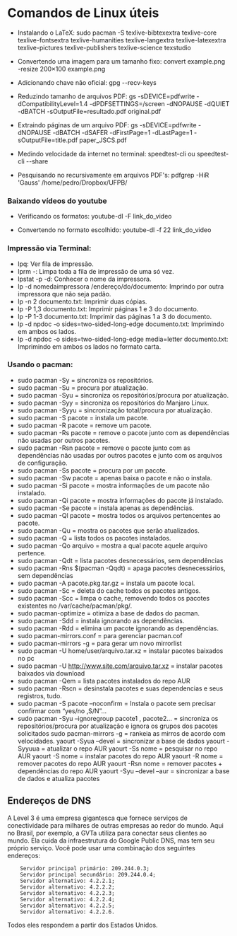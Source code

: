 # Comandos de Linux úteis

+ Instalando o LaTeX: sudo pacman -S texlive-bibtexextra texlive-core texlive-fontsextra texlive-humanities texlive-langextra texlive-latexextra texlive-pictures texlive-publishers texlive-science texstudio

+ Convertendo uma imagem para um tamanho fixo: convert example.png -resize 200×100 example.png  

+ Adicionando chave não oficial: gpg --recv-keys

+ Reduzindo tamanho de arquivos PDF: gs -sDEVICE=pdfwrite -dCompatibilityLevel=1.4 -dPDFSETTINGS=/screen -dNOPAUSE -dQUIET -dBATCH -sOutputFile=resultado.pdf original.pdf

+ Extraindo páginas de um arquivo PDF: gs -sDEVICE=pdfwrite -dNOPAUSE -dBATCH -dSAFER -dFirstPage=1 -dLastPage=1 -sOutputFile=title.pdf paper_JSCS.pdf

+ Medindo velocidade da internet no terminal: speedtest-cli ou speedtest-cli --share

+ Pesquisando no recursivamente em arquivos PDF's: pdfgrep -HiR 'Gauss' /home/pedro/Dropbox/UFPB/

### Baixando vídeos do youtube

+ Verificando os formatos: youtube-dl -F link_do_video

+ Convertendo no formato escolhido: youtube-dl -f 22 link_do_video

### Impressão via Terminal:

+ lpq: Ver fila de impressão.
+ lprm -: Limpa toda a fila de impressão de uma só vez.
+ lpstat -p -d: Conhecer o nome da impressora.
+ lp -d nomedaimpressora /endereço/do/documento: Imprindo por outra impressora que não seja padão.
+ lp -n 2 documento.txt: Imprimir duas cópias.
+ lp -P 1,3 documento.txt: Imprimir páginas 1 e 3 do documento.
+ lp -P 1-3 documento.txt: Imprimir das páginas 1 a 3 do documento.
+ lp -d npdoc -o sides=two-sided-long-edge documento.txt: Imprimindo em ambos os lados.
+ lp -d npdoc -o sides=two-sided-long-edge media=letter documento.txt: Imprimindo em ambos os lados no formato carta.

### Usando o pacman:

+ sudo pacman -Sy = sincroniza os repositórios.
+ sudo pacman -Su = procura por atualização.
+ sudo pacman -Syu = sincroniza os repositórios/procura por atualização.
+ sudo pacman -Syy = sincroniza os repositórios do Manjaro Linux.
+ sudo pacman -Syyu = sincronização total/procura por atualização.
+ sudo pacman -S pacote = instala um pacote.
+ sudo pacman -R pacote = remove um pacote.
+ sudo pacman -Rs pacote = remove o pacote junto com as dependências não usadas por outros pacotes.
+ sudo pacman -Rsn pacote = remove o pacote junto com as dependências não usadas por outros pacotes e junto com os arquivos de configuração.
+ sudo pacman -Ss pacote = procura por um pacote.
+ sudo pacman -Sw pacote = apenas baixa o pacote e não o instala.
+ sudo pacman -Si pacote = mostra informações de um pacote não instalado.
+ sudo pacman -Qi pacote = mostra informações do pacote já instalado.
+ sudo pacman -Se pacote = instala apenas as dependências.
+ sudo pacman -Ql pacote = mostra todos os arquivos pertencentes ao pacote.
+ sudo pacman -Qu = mostra os pacotes que serão atualizados.
+ sudo pacman -Q = lista todos os pacotes instalados.
+ sudo pacman -Qo arquivo = mostra a qual pacote aquele arquivo pertence.
+ sudo pacman -Qdt = lista pacotes desnecessários, sem dependências
+ sudo pacman -Rns $(pacman -Qqdt) = apaga pacotes desnecessários, sem dependências
+ sudo pacman -A pacote.pkg.tar.gz = instala um pacote local.
+ sudo pacman -Sc = deleta do cache todos os pacotes antigos.
+ sudo pacman -Scc = limpa o cache, removendo todos os pacotes existentes no /var/cache/pacman/pkg/.
+ sudo pacman-optimize = otimiza a base de dados do pacman.
+ sudo pacman -Sdd = instala ignorando as dependências.
+ sudo pacman -Rdd = elimina um pacote ignorando as dependências.
+ sudo pacman-mirrors.conf = para gerenciar pacman.cof
+ sudo pacman-mirrors -g = para gerar um novo mirrorlist
+ sudo pacman -U home/user/arquivo.tar.xz = instalar pacotes baixados no pc
+ sudo pacman -U http://www.site.com/arquivo.tar.xz = instalar pacotes baixados via download
+ sudo pacman -Qem = lista pacotes instalados do repo AUR
+ sudo pacman -Rscn = desinstala pacotes e suas dependencias e seus registros, tudo.
+ sudo pacman -S pacote –noconfirm = Instala o pacote sem precisar confirmar com “yes/no ,S/N”…
+ sudo pacman -Syu –ignoregroup pacote1 , pacote2… = sincroniza os repositórios/procura por atualização e ignora os grupos dos pacotes solicitados
sudo pacman-mirrors -g = rankeia as mirros de acordo com velocidades.
yaourt -Syua –devel = sincronizar a base de dados
yaourt -Syyuua = atualizar o repo AUR
yaourt -Ss nome = pesquisar no repo AUR
yaourt -S nome = instalar pacotes do repo AUR
yaourt -R nome = remover pacotes do repo AUR
yaourt -Rsn nome = remover pacotes + dependências do repo AUR
yaourt -Syu –devel –aur = sincronizar a base de dados e atualiza pacotes

## Endereços de DNS

A Level 3 é uma empresa gigantesca que fornece serviços de conectividade para milhares de outras empresas ao redor do mundo. Aqui no Brasil, por exemplo, a GVTa utiliza para conectar seus clientes ao mundo. Ela cuida da infraestrutura do Google Public DNS, mas tem seu próprio serviço. Você pode usar uma combinação dos seguintes endereços:

```
    Servidor principal primário: 209.244.0.3;
    Servidor principal secundário: 209.244.0.4;
    Servidor alternativo: 4.2.2.1;
    Servidor alternativo: 4.2.2.2;
    Servidor alternativo: 4.2.2.3;
    Servidor alternativo: 4.2.2.4;
    Servidor alternativo: 4.2.2.5;
    Servidor alternativo: 4.2.2.6.
```

Todos eles respondem a partir dos Estados Unidos.


